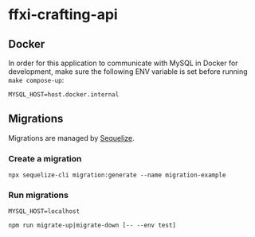# ffxi-crafting-api

## Docker

In order for this application to communicate with MySQL in Docker for development, make sure the following ENV variable is set before running `make compose-up`:

`MYSQL_HOST=host.docker.internal`

## Migrations

Migrations are managed by [Sequelize](https://sequelize.org/docs/v6/other-topics/migrations/).

### Create a migration

`npx sequelize-cli migration:generate --name migration-example`

### Run migrations

`MYSQL_HOST=localhost`

`npm run migrate-up|migrate-down [-- --env test]`
